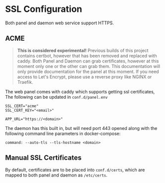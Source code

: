 # SSL Configuration

Both panel and daemon web service support HTTPS.

## ACME

> **This is considered experimental!** Previous builds of this project contains certbot, however that has been removed and replaced with
> caddy. Both Panel and Daemon can grab certificates, however at this moment only one or the other can grab them. This documentation will
> only provide documentation for the panel at this moment. If you need access to Let's Encrypt, please use a reverse proxy like NGINX or Traefik.

The web panel comes with caddy which supports getting ssl certificates, The following can be updated in `conf.d/panel.env`

```
SSL_CERT="acme"
SSL_CERT_KEY="<email>"

APP_URL="https://<domain>"
```

The daemon has this built in, but will need port 443 opened along with the following command line parameters in docker-compose:

```
command: --auto-tls --tls-hostname <domain>
```

## Manual SSL Certificates

By default, certificates are to be placed into `conf.d/certs`, which are mapped to both panel and daemon as `/etc/certs`.
